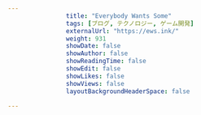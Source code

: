 ---
                title: "Everybody Wants Some"
                tags: [ブログ, テクノロジー, ゲーム開発]
                externalUrl: "https://ews.ink/"
                weight: 931
                showDate: false
                showAuthor: false
                showReadingTime: false
                showEdit: false
                showLikes: false
                showViews: false
                layoutBackgroundHeaderSpace: false
                ---

